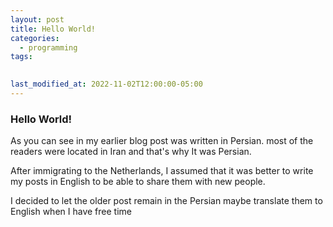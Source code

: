 ```yaml
---
layout: post
title: Hello World!
categories:
  - programming
tags:
  

last_modified_at: 2022-11-02T12:00:00-05:00
---
```

### Hello World!

As you can see in my earlier blog post was written in Persian. most of the readers were located in Iran and that's why It was Persian.

After immigrating to the Netherlands, I assumed that it was better to write my posts in English to be able to share them with new people.

I decided to let the older post remain in the Persian
maybe translate them to English when I have free time

